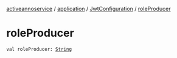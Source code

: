 [activeannoservice](../../index.md) / [application](../index.md) / [JwtConfiguration](index.md) / [roleProducer](./role-producer.md)

# roleProducer

`val roleProducer: `[`String`](https://kotlinlang.org/api/latest/jvm/stdlib/kotlin/-string/index.html)